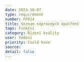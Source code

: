 ```yaml
---
date: 2023-10-07
type: requirement
number: FP014
title: Seznam nápravných opatření
tags: Funkční
category: Řízení kvality
user: Vedení
priority: Could have
source: 
detail: false
---
```



